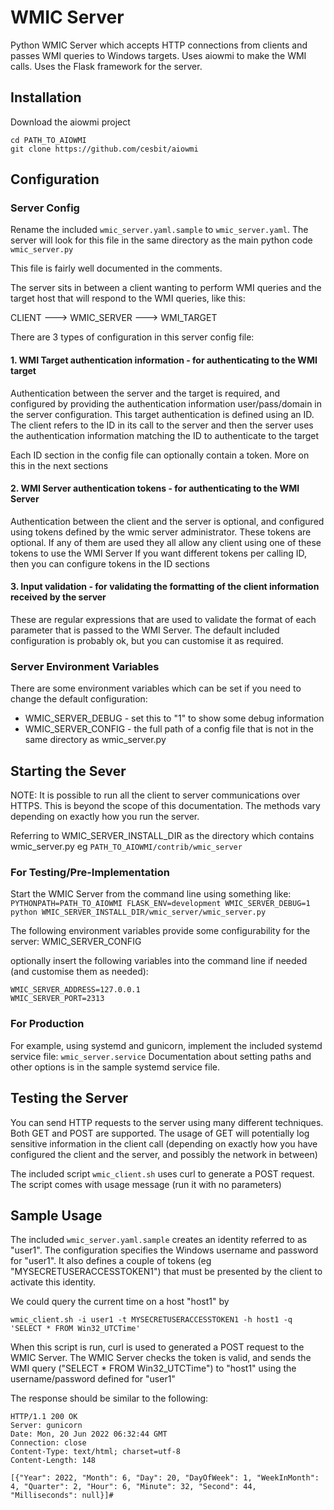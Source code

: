 # WMIC Server

Python WMIC Server which accepts HTTP connections from clients and passes WMI queries to Windows targets.
Uses aiowmi to make the WMI calls. Uses the Flask framework for the server.

## Installation

Download the aiowmi project

```
cd PATH_TO_AIOWMI
git clone https://github.com/cesbit/aiowmi
```

## Configuration

### Server Config
Rename the included ``wmic_server.yaml.sample`` to ``wmic_server.yaml``. The server will look for this file in the same directory as the main python code ```wmic_server.py```

This file is fairly well documented in the comments.

The server sits in between a client wanting to perform WMI queries and the target host that will respond to the WMI queries, like this:

CLIENT ---> WMIC_SERVER ---> WMI_TARGET

There are 3 types of configuration in this server config file:

#### 1. WMI Target authentication information - for authenticating to the WMI target

Authentication between the server and the target is required, and configured by providing the authentication information user/pass/domain in the server configuration.
This target authentication is defined using an ID. The client refers to the ID in its call to the server and then the server uses the authentication information matching the ID to authenticate to the target

Each ID section in the config file can optionally contain a token. More on this in the next sections

#### 2. WMI Server authentication tokens - for authenticating to the WMI Server

Authentication between the client and the server is optional, and configured using tokens defined by the wmic server administrator.
These tokens are optional. If any of them are used they all allow any client using one of these tokens to use the WMI Server
If you want different tokens per calling ID, then you can configure tokens in the ID sections

#### 3. Input validation - for validating the formatting of the client information received by the server

These are regular expressions that are used to validate the format of each parameter that is passed to the WMI Server.
The default included configuration is probably ok, but you can customise it as required.

### Server Environment Variables
There are some environment variables which can be set if you need to change the default configuration:
* WMIC_SERVER_DEBUG - set this to "1" to show some debug information
* WMIC_SERVER_CONFIG - the full path of a config file that is not in the same directory as wmic_server.py

## Starting the Sever

NOTE: It is possible to run all the client to server communications over HTTPS. This is beyond the scope of this documentation. The methods vary depending on exactly how you run the server.

Referring to WMIC_SERVER_INSTALL_DIR as the directory which contains wmic_server.py
eg ```PATH_TO_AIOWMI/contrib/wmic_server```

### For Testing/Pre-Implementation
Start the WMIC Server from the command line using something like:
```PYTHONPATH=PATH_TO_AIOWMI FLASK_ENV=development WMIC_SERVER_DEBUG=1 python WMIC_SERVER_INSTALL_DIR/wmic_server/wmic_server.py```

The following environment variables provide some configurability for the server:
WMIC_SERVER_CONFIG


optionally insert the following variables into the command line if needed (and customise them as needed): 
```
WMIC_SERVER_ADDRESS=127.0.0.1
WMIC_SERVER_PORT=2313
```
### For Production

For example, using systemd and gunicorn, implement the included systemd service file: ```wmic_server.service```
Documentation about setting paths and other options is in the sample systemd service file.

## Testing the Server

You can send HTTP requests to the server using many different techniques. Both GET and POST are supported. The usage of GET will potentially log sensitive information in the client call (depending on exactly how you have configured the client and the server, and possibly the network in between)

The included script ```wmic_client.sh``` uses curl to generate a POST request. The script comes with usage message (run it with no parameters)

## Sample Usage

The included ```wmic_server.yaml.sample``` creates an identity referred to as "user1". The configuration specifies the Windows username and password for "user1". It also defines a couple of tokens (eg "MYSECRETUSERACCESSTOKEN1") that must be presented by the client to activate this identity.

We could query the current time on a host "host1" by

```wmic_client.sh -i user1 -t MYSECRETUSERACCESSTOKEN1 -h host1 -q 'SELECT * FROM Win32_UTCTime'```

When this script is run, curl is used to generated a POST request to the WMIC Server. The WMIC Server checks the token is valid, and sends the WMI query ("SELECT * FROM Win32_UTCTime") to "host1" using the username/password defined for "user1"

The response should be similar to the following:
```
HTTP/1.1 200 OK
Server: gunicorn
Date: Mon, 20 Jun 2022 06:32:44 GMT
Connection: close
Content-Type: text/html; charset=utf-8
Content-Length: 148

[{"Year": 2022, "Month": 6, "Day": 20, "DayOfWeek": 1, "WeekInMonth": 4, "Quarter": 2, "Hour": 6, "Minute": 32, "Second": 44, "Milliseconds": null}]# 
```